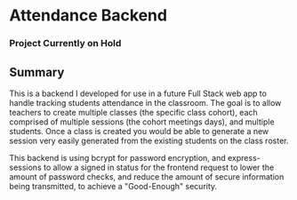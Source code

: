# Attendance Backend

### Project Currently on Hold

## Summary

This is a backend I developed for use in a future Full Stack web app to handle tracking students attendance in the classroom. The goal is to allow teachers to create multiple classes (the specific class cohort),  each comprised of multiple sessions (the cohort meetings days), and multiple students. Once a class is created you would be able to generate a new session very easily generated from the existing students on the class roster.

This backend is using bcrypt for password encryption, and express-sessions to allow a signed in status for the frontend request to lower the amount of password checks, and reduce the amount of secure information being transmitted, to achieve a "Good-Enough" security.

